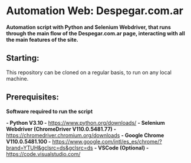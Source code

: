 # Automation Web: Despegar.com.ar

**Automation script with Python and Selenium Webdriver, that runs through the main flow of the Despegar.com.ar page, interacting with all the main features of the site.**

## Starting:

This repository can be cloned on a regular basis, to run on any local machine.

## Prerequisites:

**Software required to run the script**

**- Python V3.10 -** https://www.python.org/downloads/
**- Selenium Webdriver (ChromeDriver V110.0.5481.77) -** https://chromedriver.chromium.org/downloads
**- Google Chrome V110.0.5481.100 -** https://www.google.com/intl/es_es/chrome/?brand=YTUH&gclsrc=ds&gclsrc=ds
**- VSCode (Optional) -** https://code.visualstudio.com/

